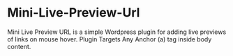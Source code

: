 # Mini-Live-Preview-Url
Mini Live Preview URL is a simple Wordpress plugin for adding live previews of links on mouse hover. Plugin Targets Any Anchor (a) tag inside body content.
